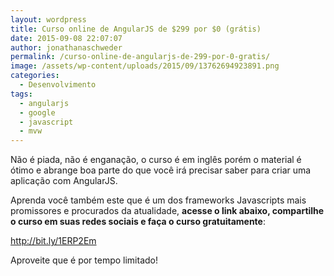 ```yaml
---
layout: wordpress
title: Curso online de AngularJS de $299 por $0 (grátis)
date: 2015-09-08 22:07:07
author: jonathanaschweder
permalink: /curso-online-de-angularjs-de-299-por-0-gratis/
image: /assets/wp-content/uploads/2015/09/13762694923891.png
categories:
  - Desenvolvimento
tags:
  - angularjs
  - google
  - javascript
  - mvw
---
```


Não é piada, não é enganação, o curso é em inglês porém o material é ótimo e abrange boa parte do que você irá precisar saber para criar uma aplicação com AngularJS.

Aprenda você também este que é um dos frameworks Javascripts mais promissores e procurados da atualidade, <strong>acesse o link abaixo, compartilhe o curso em suas redes sociais e faça o curso gratuitamente</strong>:

<a href="http://bit.ly/1ERP2Em">http://bit.ly/1ERP2Em</a>

Aproveite que é por tempo limitado!